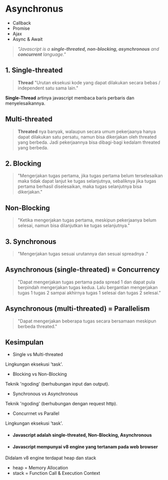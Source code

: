 # Asynchronus
* Callback
* Promise
* Ajax
* Async & Await

>*"Javascript is a **single-threated, non-blocking, asynchronous** and **concurrent** language."*

## 1. Single-threated
>**Thread** "Urutan eksekusi kode yang dapat dilakukan secara bebas / independent satu sama lain."

**Single-Thread** artinya javascript membaca baris perbaris dan menyelesaikannya.

## Multi-threated
>**Threated** nya banyak, walaupun secara umum pekerjaanya hanya dapat dilakukan satu persatu, namun bisa dikerjakan oleh threated yang berbeda. Jadi pekerjaannya bisa dibagi-bagi kedalam threated yang berbeda.

## 2. Blocking
>"Mengerjakan tugas pertama, jika tugas pertama belum terselesaikan maka tidak dapat lanjut ke tugas selanjutnya, sebaliknya jika tugas pertama berhasil diselesaikan, maka tugas selanjutnya bisa dikerjakan."

## Non-Blocking
>"Ketika mengerjakan tugas pertama, meskipun pekerjaanya belum selesai, namun bisa dilanjutkan ke tugas selanjutnya."

## 3. Synchronous
>"Mengerjakan tugas sesuai urutannya dan sesuai spreadnya ."
## Asynchronous (single-threated) = Concurrency
>"Dapat mengerjakan tugas pertama pada spread 1 dan dapat pula berpindah mengerjakan tugas kedua. Lalu bergantian mengerjakan tugas 1 tugas 2 sampai akhirnya tugas 1 selesai dan tugas 2 selesai."
## Asynchronous (multi-threated) = Parallelism
>"Dapat mengerjakan beberapa tugas secara bersamaan meskipun berbeda threated."

## Kesimpulan
* Single vs Multi-threated

Lingkungan eksekusi 'task'.
* Blocking vs Non-Blocking

Teknik 'ngoding' (berhubungan input dan output).
* Synchronous vs Asynchronous

Teknik 'ngoding' (berhubungan dengan request http).
* Concurrnet vs Parallel

Lingkungan eksekusi 'task'.

* #### Javascript adalah single-threated, Non-Blocking, Asynchronous
* #### Javascript mempunyai v8 engine yang tertanam pada web browser
Didalam v8 engine terdapat heap dan stack
* heap = Memory Allocation
* stack = Function Call & Execution Context

